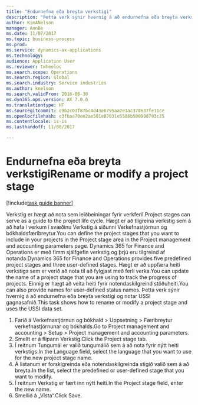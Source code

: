 ```yaml
--- 
title: "Endurnefna eða breyta verkstigi"
description: "Þetta verk sýnir hvernig á að endurnefna eða breyta verkstigi."
author: KimANelson
manager: AnnBe
ms.date: 11/07/2017
ms.topic: business-process
ms.prod: 
ms.service: dynamics-ax-applications
ms.technology: 
audience: Application User
ms.reviewer: twheeloc
ms.search.scope: Operations
ms.search.region: Global
ms.search.industry: Service industries
ms.author: knelson
ms.search.validFrom: 2016-06-30
ms.dyn365.ops.version: AX 7.0.0
ms.translationtype: HT
ms.sourcegitcommit: c9b2c03f87bc4d43e6795aa2e1ac378637fe11ce
ms.openlocfilehash: c3fbaa70ee2ae581e87031e5586b500098793c25
ms.contentlocale: is-is
ms.lasthandoff: 11/08/2017

---
```

# <a name="rename-or-modify-a-project-stage"></a><span data-ttu-id="cb66e-103">Endurnefna eða breyta verkstigi</span><span class="sxs-lookup"><span data-stu-id="cb66e-103">Rename or modify a project stage</span></span>

[!include[task guide banner](../../includes/task-guide-banner.md)]

<span data-ttu-id="cb66e-104">Verkstig er hægt að nota sem leiðbeiningar fyrir verkferil.</span><span class="sxs-lookup"><span data-stu-id="cb66e-104">Project stages can serve as a guide to the project life cycle.</span></span> <span data-ttu-id="cb66e-105">Hægt er að tilgreina verkstig sem á að hafa í verkum í svæðinu Verkstig á síðunni Verkefnastjórnun og bókhaldsfæribreytur.</span><span class="sxs-lookup"><span data-stu-id="cb66e-105">You can define the project stages that you want to include in your projects in the Project stage area in the Project management and accounting parameters page.</span></span> <span data-ttu-id="cb66e-106">Dynamics 365 for Finance and Operations er með fimm sjálfgefin verkstig og þrjú eru tilgreind af notanda.</span><span class="sxs-lookup"><span data-stu-id="cb66e-106">Dynamics 365 for Finance and Operations provides five predefined project stages and three user-defined stages.</span></span> <span data-ttu-id="cb66e-107">Hægt er að uppfæra heiti verkstigs sem er verið að nota til að fylgjast með ferli verka.</span><span class="sxs-lookup"><span data-stu-id="cb66e-107">You can update the name of a project stage that you are using to track the progress of projects.</span></span> <span data-ttu-id="cb66e-108">Einnig er hægt að veita heiti fyrir notendaskilgreind stöðuheiti.</span><span class="sxs-lookup"><span data-stu-id="cb66e-108">You can also provide names for user-defined status names.</span></span> <span data-ttu-id="cb66e-109">Þetta verk sýnir hvernig á að endurnefna eða breyta verkstigi og notar USSI gagnasafnið.</span><span class="sxs-lookup"><span data-stu-id="cb66e-109">This task shows how to rename or modify a project stage and uses the USSI data set.</span></span>

1. <span data-ttu-id="cb66e-110">Farið á Verkefnastjórnun og bókhald > Uppsetning > Færibreytur verkefnastjórnunar og bókhalds.</span><span class="sxs-lookup"><span data-stu-id="cb66e-110">Go to Project management and accounting > Setup > Project management and accounting parameters.</span></span>
2. <span data-ttu-id="cb66e-111">Smellt er á flipann Verkstig.</span><span class="sxs-lookup"><span data-stu-id="cb66e-111">Click the Project stage tab.</span></span>
3. <span data-ttu-id="cb66e-112">Í reitnum Tungumál er valið tungumálið sem á að nota fyrir nýtt heiti verkstigs.</span><span class="sxs-lookup"><span data-stu-id="cb66e-112">In the Language field, select the language that you want to use for the new project stage name.</span></span>
4. <span data-ttu-id="cb66e-113">Á listanum er forskigreinda eða notendaskilgreinda stigið valið sem á að breyta.</span><span class="sxs-lookup"><span data-stu-id="cb66e-113">In the list, select the predefined or user-defined stage that you want to modify.</span></span> 
5. <span data-ttu-id="cb66e-114">Í reitnum Verkstig er fært inn nýtt heiti.</span><span class="sxs-lookup"><span data-stu-id="cb66e-114">In the Project stage field, enter the new name.</span></span>
6. <span data-ttu-id="cb66e-115">Smellið á „Vista“.</span><span class="sxs-lookup"><span data-stu-id="cb66e-115">Click Save.</span></span>

